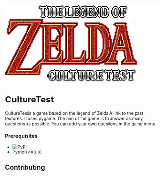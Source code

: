 ![Logo](resources/icon.png)
# CultureTest

CultureTestis a game based on the legend of Zelda A link to the past textures. It uses pygame. The aim of the game is to answer as many questions as possible. You can add your own questions in the game menu.


### Prerequisites
- ![PyPI](https://img.shields.io/pypi/v/pygame.svg?label=pygame)
- Python >=3.10


## Contributing
